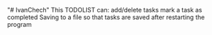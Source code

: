 "# IvanChech" 
This TODOLIST can: 
add/delete tasks
mark a task as completed
Saving to a file so that tasks are saved after restarting the program
